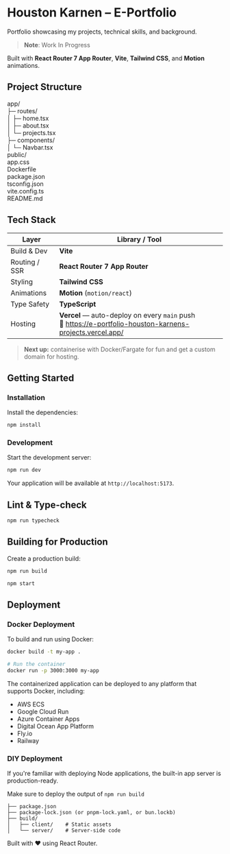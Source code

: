 # Houston Karnen – E-Portfolio

Portfolio showcasing my projects, technical skills, and background.

> **Note**: Work In Progress

Built with **React Router 7 App Router**, **Vite**, **Tailwind CSS**, and **Motion** animations.

## Project Structure

app/                     
├─ routes/  
│  ├─ home.tsx           
│  ├─ about.tsx         
│  └─ projects.tsx      
├─ components/  
│  └─ Navbar.tsx        
public/                 
app.css                 
Dockerfile               
package.json             
tsconfig.json            
vite.config.ts           
README.md              


## Tech Stack

| Layer            | Library / Tool                                    |
|------------------|---------------------------------------------------|
| Build & Dev      | **Vite**                                          |
| Routing / SSR    | **React Router 7 App Router**                     |
| Styling          | **Tailwind CSS**                                  |
| Animations       | **Motion** (`motion/react`)                       |
| Type Safety      | **TypeScript**                                    |
| Hosting          | **Vercel** — auto-deploy on every `main` push <br> 🔗 <https://e-portfolio-houston-karnens-projects.vercel.app/> |

> **Next up:** containerise with Docker/Fargate for fun and get a custom domain for hosting.

## Getting Started

### Installation

Install the dependencies:

```bash
npm install
```

### Development

Start the development server:

```bash
npm run dev
```

Your application will be available at `http://localhost:5173`.

## Lint & Type-check
```bash
npm run typecheck
```

## Building for Production

Create a production build:

```bash
npm run build

npm start
```

## Deployment

### Docker Deployment

To build and run using Docker:

```bash
docker build -t my-app .

# Run the container
docker run -p 3000:3000 my-app
```

The containerized application can be deployed to any platform that supports Docker, including:

- AWS ECS
- Google Cloud Run
- Azure Container Apps
- Digital Ocean App Platform
- Fly.io
- Railway

### DIY Deployment

If you're familiar with deploying Node applications, the built-in app server is production-ready.

Make sure to deploy the output of `npm run build`

```
├── package.json
├── package-lock.json (or pnpm-lock.yaml, or bun.lockb)
├── build/
│   ├── client/    # Static assets
│   └── server/    # Server-side code
```


Built with ❤️ using React Router.
